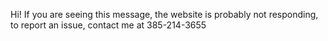 Hi! If you are seeing this message, the website is probably not responding, to report an issue, contact me at 385-214-3655
